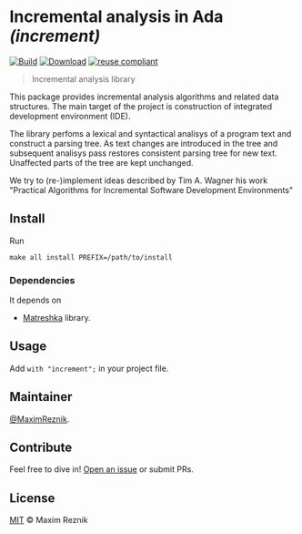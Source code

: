 Incremental analysis in Ada _(increment)_
=========================================

[![Build](https://github.com/reznikmm/increment/workflows/Build/badge.svg)](https://github.com/reznikmm/increment/actions)
[![Download](https://api.bintray.com/packages/reznikmm/matreshka/increment/images/download.svg)](https://bintray.com/reznikmm/matreshka/increment/_latestVersion)
[![reuse compliant](https://img.shields.io/badge/reuse-compliant-green.svg)](https://reuse.software/)

> Incremental analysis library

This package provides incremental analysis algorithms
and related data structures. The main target of the project is construction
of integrated development environment (IDE).

The library perfoms a lexical and syntactical analisys of a program text
and construct a parsing tree. As text changes are introduced in the tree
and subsequent analisys pass restores consistent parsing tree for new text.
Unaffected parts of the tree are kept unchanged.

We try to (re-)implement ideas described by Tim A. Wagner his work
"Practical Algorithms for Incremental Software Development Environments"

## Install

Run
```
make all install PREFIX=/path/to/install
```

### Dependencies
It depends on
* [Matreshka](https://forge.ada-ru.org/matreshka) library.

## Usage
Add `with "increment";` in your project file.

## Maintainer

[@MaximReznik](https://github.com/reznikmm).

## Contribute

Feel free to dive in!
[Open an issue](https://github.com/reznikmm/increment/issues/new) or submit PRs.

## License

[MIT](LICENSE) © Maxim Reznik

